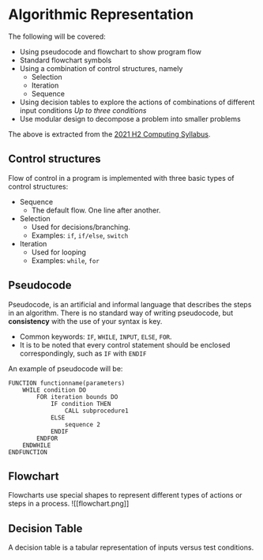 # Algorithmic Representation
The following will be covered:
- Using pseudocode and flowchart to show program flow
- Standard flowchart symbols
- Using a combination of control structures, namely
	- Selection
	- Iteration
	- Sequence
- Using decision tables to explore the actions of combinations of different input conditions *Up to three conditions*
- Use modular design to decompose a problem into smaller problems

The above is extracted from the [2021 H2 Computing Syllabus](https://www.seab.gov.sg/docs/default-source/national-examinations/syllabus/alevel/2021syllabus/9569_y21_sy.pdf).
## Control structures
Flow of control in a program is implemented with three basic types of control structures:
- Sequence
	- The default flow. One line after another.
- Selection
	- Used for decisions/branching.
	- Examples: `if`, `if/else`, `switch`
- Iteration
	- Used for looping
	- Examples: `while`, `for`

## Pseudocode
Pseudocode, is an artificial and informal language that describes the steps in an algorithm. There is no standard way of writing pseudocode, but **consistency** with the use of your syntax is key.

- Common keywords: `IF`, `WHILE`, `INPUT`, `ELSE`, `FOR`. 
- It is to be noted that every control statement should be enclosed correspondingly, such as `IF` with `ENDIF`

An example of pseudocode will be:
```
FUNCTION functionname(parameters)
	WHILE condition DO
		FOR iteration bounds DO
			IF condition THEN
				CALL subprocedure1
			ELSE
				sequence 2
			ENDIF
		ENDFOR
	ENDWHILE
ENDFUNCTION
```

## Flowchart
Flowcharts use special shapes to represent different types of actions or steps in a process.
![[flowchart.png]]

## Decision Table
A decision table is a tabular representation of inputs versus test conditions.